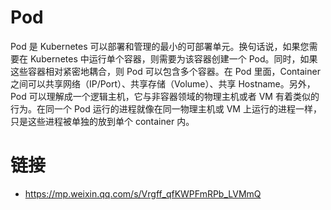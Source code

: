 # Pod

Pod 是 Kubernetes 可以部署和管理的最小的可部署单元。换句话说，如果您需要在 Kubernetes 中运行单个容器，则需要为该容器创建一个 Pod。同时，如果这些容器相对紧密地耦合，则 Pod 可以包含多个容器。在 Pod 里面，Container 之间可以共享网络（IP/Port）、共享存储（Volume）、共享 Hostname。另外，Pod 可以理解成一个逻辑主机，它与非容器领域的物理主机或者 VM 有着类似的行为。在同一个 Pod 运行的进程就像在同一物理主机或 VM 上运行的进程一样，只是这些进程被单独的放到单个 container 内。

# 链接

- https://mp.weixin.qq.com/s/Vrgff_qfKWPFmRPb_LVMmQ
